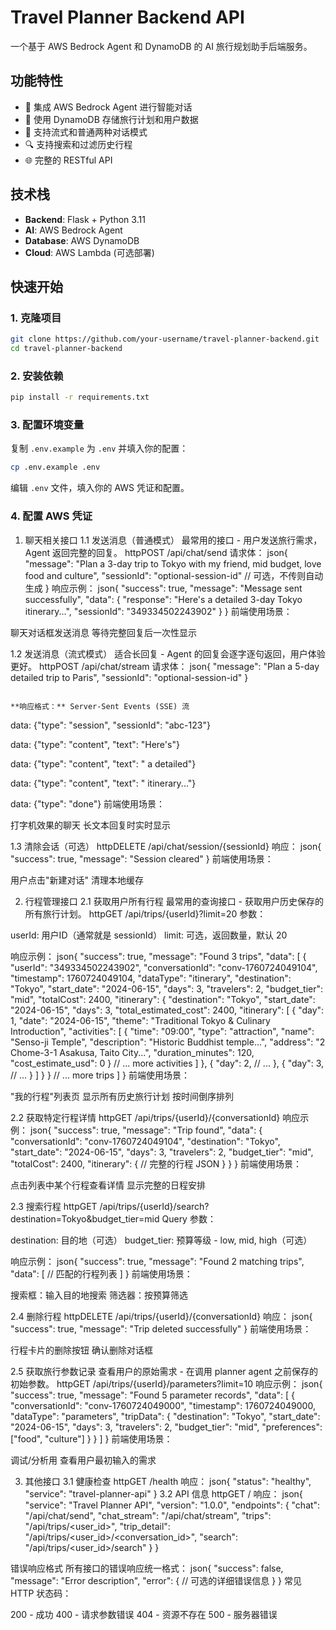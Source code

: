 # Travel Planner Backend API

一个基于 AWS Bedrock Agent 和 DynamoDB 的 AI 旅行规划助手后端服务。

## 功能特性

- 🤖 集成 AWS Bedrock Agent 进行智能对话
- 💾 使用 DynamoDB 存储旅行计划和用户数据
- 🔄 支持流式和普通两种对话模式
- 🔍 支持搜索和过滤历史行程
- 🌐 完整的 RESTful API

## 技术栈

- **Backend**: Flask + Python 3.11
- **AI**: AWS Bedrock Agent
- **Database**: AWS DynamoDB
- **Cloud**: AWS Lambda (可选部署)

## 快速开始

### 1. 克隆项目
```bash
git clone https://github.com/your-username/travel-planner-backend.git
cd travel-planner-backend
```

### 2. 安装依赖
```bash
pip install -r requirements.txt
```

### 3. 配置环境变量

复制 `.env.example` 为 `.env` 并填入你的配置：
```bash
cp .env.example .env
```

编辑 `.env` 文件，填入你的 AWS 凭证和配置。

### 4. 配置 AWS 凭证


1. 聊天相关接口
1.1 发送消息（普通模式）
最常用的接口 - 用户发送旅行需求，Agent 返回完整的回复。
httpPOST /api/chat/send
请求体：
json{
  "message": "Plan a 3-day trip to Tokyo with my friend, mid budget, love food and culture",
  "sessionId": "optional-session-id"  // 可选，不传则自动生成
}
响应示例：
json{
  "success": true,
  "message": "Message sent successfully",
  "data": {
    "response": "Here's a detailed 3-day Tokyo itinerary...",
    "sessionId": "349334502243902"
  }
}
前端使用场景：

聊天对话框发送消息
等待完整回复后一次性显示


1.2 发送消息（流式模式）
适合长回复 - Agent 的回复会逐字逐句返回，用户体验更好。
httpPOST /api/chat/stream
请求体：
json{
  "message": "Plan a 5-day detailed trip to Paris",
  "sessionId": "optional-session-id"
}
```

**响应格式：** Server-Sent Events (SSE) 流
```
data: {"type": "session", "sessionId": "abc-123"}

data: {"type": "content", "text": "Here's"}

data: {"type": "content", "text": " a detailed"}

data: {"type": "content", "text": " itinerary..."}

data: {"type": "done"}
前端使用场景：

打字机效果的聊天
长文本回复时实时显示


1.3 清除会话（可选）
httpDELETE /api/chat/session/{sessionId}
响应：
json{
  "success": true,
  "message": "Session cleared"
}
前端使用场景：

用户点击"新建对话"
清理本地缓存


2. 行程管理接口
2.1 获取用户所有行程
最常用的查询接口 - 获取用户历史保存的所有旅行计划。
httpGET /api/trips/{userId}?limit=20
参数：

userId: 用户ID（通常就是 sessionId）
limit: 可选，返回数量，默认 20

响应示例：
json{
  "success": true,
  "message": "Found 3 trips",
  "data": [
    {
      "userId": "349334502243902",
      "conversationId": "conv-1760724049104",
      "timestamp": 1760724049104,
      "dataType": "itinerary",
      "destination": "Tokyo",
      "start_date": "2024-06-15",
      "days": 3,
      "travelers": 2,
      "budget_tier": "mid",
      "totalCost": 2400,
      "itinerary": {
        "destination": "Tokyo",
        "start_date": "2024-06-15",
        "days": 3,
        "total_estimated_cost": 2400,
        "itinerary": [
          {
            "day": 1,
            "date": "2024-06-15",
            "theme": "Traditional Tokyo & Culinary Introduction",
            "activities": [
              {
                "time": "09:00",
                "type": "attraction",
                "name": "Senso-ji Temple",
                "description": "Historic Buddhist temple...",
                "address": "2 Chome-3-1 Asakusa, Taito City...",
                "duration_minutes": 120,
                "cost_estimate_usd": 0
              }
              // ... more activities
            ]
          },
          {
            "day": 2,
            // ...
          },
          {
            "day": 3,
            // ...
          }
        ]
      }
    }
    // ... more trips
  ]
}
前端使用场景：

"我的行程"列表页
显示所有历史旅行计划
按时间倒序排列


2.2 获取特定行程详情
httpGET /api/trips/{userId}/{conversationId}
响应示例：
json{
  "success": true,
  "message": "Trip found",
  "data": {
    "conversationId": "conv-1760724049104",
    "destination": "Tokyo",
    "start_date": "2024-06-15",
    "days": 3,
    "travelers": 2,
    "budget_tier": "mid",
    "totalCost": 2400,
    "itinerary": {
      // 完整的行程 JSON
    }
  }
}
前端使用场景：

点击列表中某个行程查看详情
显示完整的日程安排


2.3 搜索行程
httpGET /api/trips/{userId}/search?destination=Tokyo&budget_tier=mid
Query 参数：

destination: 目的地（可选）
budget_tier: 预算等级 - low, mid, high（可选）

响应示例：
json{
  "success": true,
  "message": "Found 2 matching trips",
  "data": [
    // 匹配的行程列表
  ]
}
前端使用场景：

搜索框：输入目的地搜索
筛选器：按预算筛选


2.4 删除行程
httpDELETE /api/trips/{userId}/{conversationId}
响应：
json{
  "success": true,
  "message": "Trip deleted successfully"
}
前端使用场景：

行程卡片的删除按钮
确认删除对话框


2.5 获取旅行参数记录
查看用户的原始需求 - 在调用 planner agent 之前保存的初始参数。
httpGET /api/trips/{userId}/parameters?limit=10
响应示例：
json{
  "success": true,
  "message": "Found 5 parameter records",
  "data": [
    {
      "conversationId": "conv-1760724049000",
      "timestamp": 1760724049000,
      "dataType": "parameters",
      "tripData": {
        "destination": "Tokyo",
        "start_date": "2024-06-15",
        "days": 3,
        "travelers": 2,
        "budget_tier": "mid",
        "preferences": ["food", "culture"]
      }
    }
  ]
}
前端使用场景：

调试/分析用
查看用户最初输入的需求


3. 其他接口
3.1 健康检查
httpGET /health
响应：
json{
  "status": "healthy",
  "service": "travel-planner-api"
}
3.2 API 信息
httpGET /
响应：
json{
  "service": "Travel Planner API",
  "version": "1.0.0",
  "endpoints": {
    "chat": "/api/chat/send",
    "chat_stream": "/api/chat/stream",
    "trips": "/api/trips/<user_id>",
    "trip_detail": "/api/trips/<user_id>/<conversation_id>",
    "search": "/api/trips/<user_id>/search"
  }
}

错误响应格式
所有接口的错误响应统一格式：
json{
  "success": false,
  "message": "Error description",
  "error": {
    // 可选的详细错误信息
  }
}
常见 HTTP 状态码：

200 - 成功
400 - 请求参数错误
404 - 资源不存在
500 - 服务器错误

